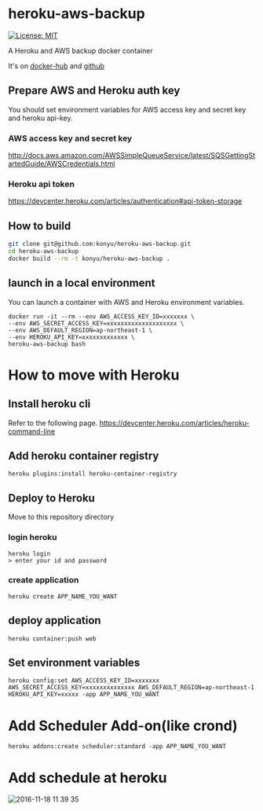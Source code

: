 # heroku-aws-backup
[![License: MIT](https://img.shields.io/badge/License-MIT-yellow.svg)](https://opensource.org/licenses/MIT)

A Heroku and AWS backup docker container

It's on [docker-hub](https://hub.docker.com/r/konyu/heroku-aws-backup/) and [github](https://github.com/konyu/heroku-aws-backup/)

## Prepare AWS and Heroku auth key
You should set environment variables for AWS access key and secret key and heroku api-key.

### AWS access key and secret key
http://docs.aws.amazon.com/AWSSimpleQueueService/latest/SQSGettingStartedGuide/AWSCredentials.html

### Heroku api token
https://devcenter.heroku.com/articles/authentication#api-token-storage

## How to build

```sh
git clone git@github.com:konyu/heroku-aws-backup.git
cd heroku-aws-backup
docker build --rm -t konyu/heroku-aws-backup .
```

## launch in a local environment
You can launch a container with AWS and Heroku environment variables.

```
docker run -it --rm --env AWS_ACCESS_KEY_ID=xxxxxxx \
--env AWS_SECRET_ACCESS_KEY=xxxxxxxxxxxxxxxxxxxx \
--env AWS_DEFAULT_REGION=ap-northeast-1 \
--env HEROKU_API_KEY=xxxxxxxxxxxxx \
heroku-aws-backup bash
```


# How to move with Heroku

## Install heroku cli
Refer to the following page.
https://devcenter.heroku.com/articles/heroku-command-line

## Add heroku container registry

```
heroku plugins:install heroku-container-registry
```

## Deploy to Heroku

Move to this repository directory

### login heroku

```
heroku login
> enter your id and password
```

### create application

```
heroku create APP_NAME_YOU_WANT
```

## deploy application

```
heroku container:push web
```

## Set environment variables

```
heroku config:set AWS_ACCESS_KEY_ID=xxxxxxx AWS_SECRET_ACCESS_KEY=xxxxxxxxxxxxxx AWS_DEFAULT_REGION=ap-northeast-1 HEROKU_API_KEY=xxxxx -app APP_NAME_YOU_WANT
```

# Add Scheduler Add-on(like crond)

```
heroku addons:create scheduler:standard -app APP_NAME_YOU_WANT
```

# Add schedule at heroku
![2016-11-18 11 39 35](https://cloud.githubusercontent.com/assets/1217706/20417217/33c8071c-ad87-11e6-9da7-0b755a21ea1b.png)
